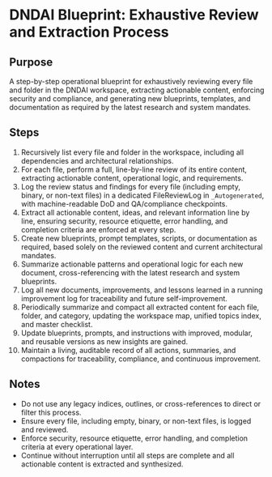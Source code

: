 # DNDAI Blueprint: Exhaustive Review and Extraction Process

## Purpose

A step-by-step operational blueprint for exhaustively reviewing every file and folder in the DNDAI workspace, extracting actionable content, enforcing security and compliance, and generating new blueprints, templates, and documentation as required by the latest research and system mandates.

## Steps

1. Recursively list every file and folder in the workspace, including all dependencies and architectural relationships.
2. For each file, perform a full, line-by-line review of its entire content, extracting actionable content, operational logic, and requirements.
3. Log the review status and findings for every file (including empty, binary, or non-text files) in a dedicated FileReviewLog in `_Autogenerated`, with machine-readable DoD and QA/compliance checkpoints.
4. Extract all actionable content, ideas, and relevant information line by line, ensuring security, resource etiquette, error handling, and completion criteria are enforced at every step.
5. Create new blueprints, prompt templates, scripts, or documentation as required, based solely on the reviewed content and current architectural mandates.
6. Summarize actionable patterns and operational logic for each new document, cross-referencing with the latest research and system blueprints.
7. Log all new documents, improvements, and lessons learned in a running improvement log for traceability and future self-improvement.
8. Periodically summarize and compact all extracted content for each file, folder, and category, updating the workspace map, unified topics index, and master checklist.
9. Update blueprints, prompts, and instructions with improved, modular, and reusable versions as new insights are gained.
10. Maintain a living, auditable record of all actions, summaries, and compactions for traceability, compliance, and continuous improvement.

## Notes

- Do not use any legacy indices, outlines, or cross-references to direct or filter this process.
- Ensure every file, including empty, binary, or non-text files, is logged and reviewed.
- Enforce security, resource etiquette, error handling, and completion criteria at every operational layer.
- Continue without interruption until all steps are complete and all actionable content is extracted and synthesized.
